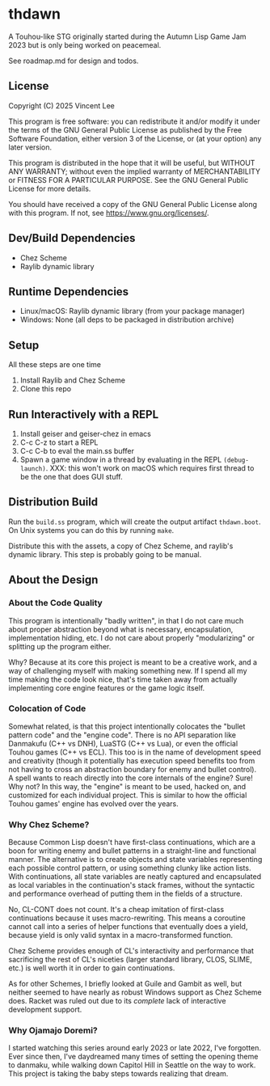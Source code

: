 # thdawn

A Touhou-like STG originally started during the Autumn Lisp Game Jam 2023 but is only
being worked on peacemeal.

See roadmap.md for design and todos.

## License
Copyright (C) 2025 Vincent Lee

This program is free software: you can redistribute it and/or modify it under the terms of
the GNU General Public License as published by the Free Software Foundation, either
version 3 of the License, or (at your option) any later version.

This program is distributed in the hope that it will be useful, but WITHOUT ANY WARRANTY;
without even the implied warranty of MERCHANTABILITY or FITNESS FOR A PARTICULAR
PURPOSE. See the GNU General Public License for more details.

You should have received a copy of the GNU General Public License along with this
program. If not, see <https://www.gnu.org/licenses/>.

## Dev/Build Dependencies
* Chez Scheme
* Raylib dynamic library

## Runtime Dependencies
* Linux/macOS: Raylib dynamic library (from your package manager)
* Windows: None (all deps to be packaged in distribution archive)

## Setup
All these steps are one time

1. Install Raylib and Chez Scheme
1. Clone this repo

## Run Interactively with a REPL
1. Install geiser and geiser-chez in emacs
1. C-c C-z to start a REPL
1. C-c C-b to eval the main.ss buffer
1. Spawn a game window in a thread by evaluating in the REPL `(debug-launch)`.
   XXX: this won't work on macOS which requires first thread to be the one that does GUI stuff.

## Distribution Build
Run the `build.ss` program, which will create the output artifact `thdawn.boot`. On Unix
systems you can do this by running `make`.

Distribute this with the assets, a copy of Chez Scheme, and raylib's dynamic library. This
step is probably going to be manual.

## About the Design
### About the Code Quality

This program is intentionally "badly written", in that I do not care much about
proper abstraction beyond what is necessary, encapsulation, implementation hiding, etc.
I do not care about properly "modularizing" or splitting up the program either.

Why? Because at its core this project is meant to be a creative work, and a way of
challenging myself with making something new. If I spend all my time making the code
look nice, that's time taken away from actually implementing core engine features or the
game logic itself.

### Colocation of Code

Somewhat related, is that this project intentionally colocates the "bullet pattern code"
and the "engine code". There is no API separation like Danmakufu (C++ vs DNH), LuaSTG (C++
vs Lua), or even the official Touhou games (C++ vs ECL). This too is in the name of
development speed and creativity (though it potentially has execution speed benefits too
from not having to cross an abstraction boundary for enemy and bullet control). A spell
wants to reach directly into the core internals of the engine?  Sure! Why not? In this
way, the "engine" is meant to be used, hacked on, and customized for each individual
project. This is similar to how the official Touhou games' engine has evolved over the
years.

### Why Chez Scheme?
Because Common Lisp doesn't have first-class continuations, which are a boon for writing
enemy and bullet patterns in a straight-line and functional manner. The alternative is to
create objects and state variables representing each possible control pattern, or using
something clunky like action lists. With continuations, all state variables are neatly
captured and encapsulated as local variables in the continuation's stack frames, without
the syntactic and performance overhead of putting them in the fields of a structure.

No, CL-CONT does not count. It's a cheap imitation of first-class continuations because it
uses macro-rewriting. This means a coroutine cannot call into a series of helper functions
that eventually does a yield, because yield is only valid syntax in a macro-transformed
function.

Chez Scheme provides enough of CL's interactivity and performance that sacrificing the rest
of CL's niceties (larger standard library, CLOS, SLIME, etc.) is well worth it in order
to gain continuations.

As for other Schemes, I briefly looked at Guile and Gambit as well, but neither seemed to
have nearly as robust Windows support as Chez Scheme does. Racket was ruled out due to its
*complete* lack of interactive development support.

### Why Ojamajo Doremi?
I started watching this series around early 2023 or late 2022, I've forgotten. Ever since
then, I've daydreamed many times of setting the opening theme to danmaku, while walking
down Capitol Hill in Seattle on the way to work. This project is taking the baby steps
towards realizing that dream.
